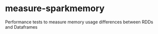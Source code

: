 # measure-sparkmemory
Performance tests to measure memory usage differences between RDDs and Dataframes
